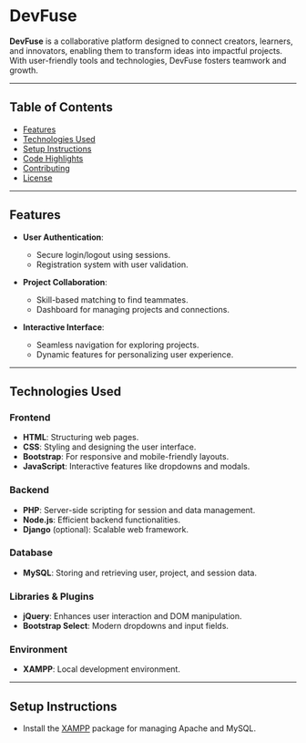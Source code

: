 # DevFuse

**DevFuse** is a collaborative platform designed to connect creators, learners, and innovators, enabling them to transform ideas into impactful projects. With user-friendly tools and technologies, DevFuse fosters teamwork and growth.

---

## **Table of Contents**
- [Features](#features)
- [Technologies Used](#technologies-used)
- [Setup Instructions](#setup-instructions)
- [Code Highlights](#code-highlights)
- [Contributing](#contributing)
- [License](#license)

---

## **Features**
- **User Authentication**:
  - Secure login/logout using sessions.
  - Registration system with user validation.

- **Project Collaboration**:
  - Skill-based matching to find teammates.
  - Dashboard for managing projects and connections.

- **Interactive Interface**:
  - Seamless navigation for exploring projects.
  - Dynamic features for personalizing user experience.

---

## **Technologies Used**
### **Frontend**
- **HTML**: Structuring web pages.
- **CSS**: Styling and designing the user interface.
- **Bootstrap**: For responsive and mobile-friendly layouts.
- **JavaScript**: Interactive features like dropdowns and modals.

### **Backend**
- **PHP**: Server-side scripting for session and data management.
- **Node.js**: Efficient backend functionalities.
- **Django** (optional): Scalable web framework.

### **Database**
- **MySQL**: Storing and retrieving user, project, and session data.

### **Libraries & Plugins**
- **jQuery**: Enhances user interaction and DOM manipulation.
- **Bootstrap Select**: Modern dropdowns and input fields.

### **Environment**
- **XAMPP**: Local development environment.

---

## **Setup Instructions**
   - Install the [XAMPP](https://www.apachefriends.org/index.html) package for managing Apache and MySQL.
   
